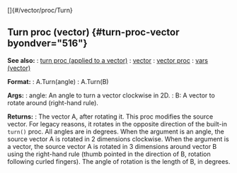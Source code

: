 []{#/vector/proc/Turn}
## Turn proc (vector) {#turn-proc-vector byondver="516"}
**See also:**
:   [turn proc (applied to a vector)](#/proc/turn/vector)
:   [vector](#/vector)
:   [vector proc](#/proc/vector)
:   [vars (vector)](#/vector/var)
<!-- -->
**Format:**
:   A.Turn(angle)
:   A.Turn(B)
<!-- -->
**Args:**
:   angle: An angle to turn a vector clockwise in 2D.
:   B: A vector to rotate around (right-hand rule).
<!-- -->
**Returns:**
:   The vector A, after rotating it.
This proc modifies the source vector. For legacy reasons, it rotates in
the opposite direction of the built-in `turn()` proc.
All angles are in degrees.
When the argument is an angle, the source vector A is rotated in 2
dimensions clockwise.
When the argument is a vector, the source vector A is rotated in 3
dimensions around vector B using the right-hand rule (thumb pointed in
the direction of B, rotation following curled fingers). The angle of
rotation is the length of B, in degrees.